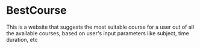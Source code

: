 # BestCourse
This is a website that suggests the most suitable course for a user out of all the available courses, based on user's input parameters like subject, time duration, etc
